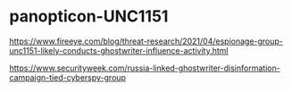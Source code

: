 # panopticon-UNC1151

https://www.fireeye.com/blog/threat-research/2021/04/espionage-group-unc1151-likely-conducts-ghostwriter-influence-activity.html

https://www.securityweek.com/russia-linked-ghostwriter-disinformation-campaign-tied-cyberspy-group
